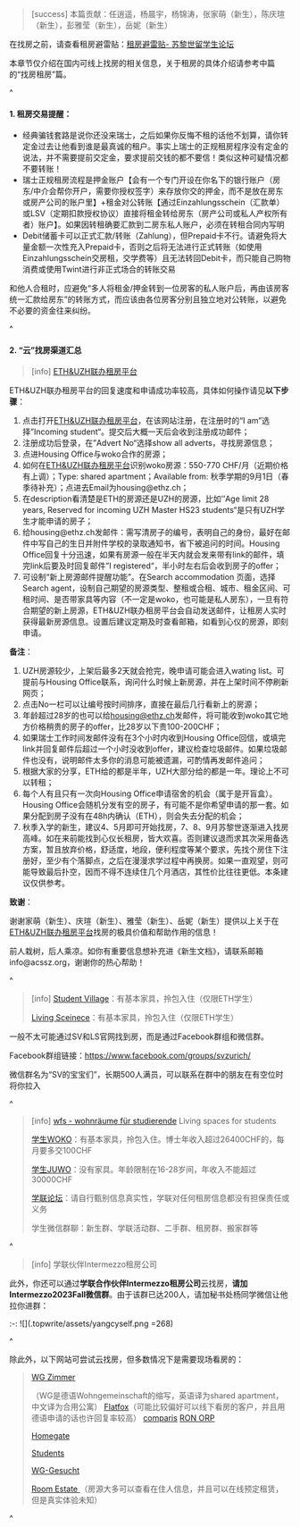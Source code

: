 > [success] 本篇贡献：任逍遥，杨晨宇，杨锦涛，张家萌（新生），陈庆瑄（新生），彭雅莹（新生），岳妮（新生）

在找房之前，请查看租房避雷贴：[租房避雷贴- 苏黎世留学生论坛](https://forum.acssz.org/d/794-zu-fang-bi-lei-tie)

本章节仅介绍在国内可线上找房的相关信息，关于租房的具体介绍请参考中篇的“找房租房”篇。

^

#### **1. 租房交易提醒**：&#x20;

* 经典骗钱套路是说你还没来瑞士，之后如果你反悔不租的话他不划算，请你转定金过去让他看到谁是最真诚的租户。事实上瑞士的正规租房程序没有定金的说法，并不需要提前交定金，要求提前交钱的都不要信！类似这种可疑情况都不要转账！
* 瑞士正规租房流程是押金账户【会有一个专门开设在你名下的银行账户（房东/中介会帮你开户，需要你授权签字）来存放你交的押金，而不是放在房东或房产公司的账户里】+租金对公转账【通过Einzahlungsschein（汇款单）或LSV（定期扣款授权协议）直接将租金转给房东（房产公司或私人产权所有者）账户】。如果因转租确要汇款到二房东私人账户，必须在转租合同内写明
* Debit储蓄卡可以正式汇款/转账（Zahlung），但Prepaid卡不行。请避免将大量金额一次性充入Prepaid卡，否则之后将无法进行正式转账（如使用Einzahlungsschein交房租，交学费等）且无法转回Debit卡，而只能自己购物消费或使用Twint进行非正式场合的转账交易

和他人合租时，应避免“多人将租金/押金转到一位房客的私人账户后，再由该房客统一汇款给房东”的转账方式，而应该由各位房客分别且独立地对公转账，以避免不必要的资金往来纠纷。

^

#### **2. “云”找房渠道汇总**

> [info] &#x20;[ETH\&UZH联办租房平台](https://wohnen.ethz.ch/index.php?act=searchoffer)

ETH\&UZH联办租房平台的回复速度和申请成功率较高，具体如何操作请见**以下步骤**：

1. 点击打开[ETH\&UZH联办租房平台](https://wohnen.ethz.ch/index.php?act=searchoffer)，在该网站注册，在注册时的“I am”选择”Incoming student“。提交后大概一天后会收到注册成功邮件；
2. 注册成功后登录，在”Advert No“选择show all adverts，寻找房源信息；
3. 点进Housing Office与woko合作的房源；
4. 如何在[ETH\&UZH联办租房平台](https://wohnen.ethz.ch/index.php?act=searchoffer)识别woko房源：550-770 CHF/月（近期价格有上调）；Type: shared apartment；Available from: 秋季学期的9月1日（春季待补充）；点进去Email为housing\@ethz.ch；
5. 在description看清楚是ETH的房源还是UZH的房源，比如’’Age limit 28 years, Reserved for incoming UZH Master HS23 students“是只有UZH学生才能申请的房子；
6. 给housing\@ethz.ch发邮件：需写清房子的编号，表明自己的身份，最好在邮件中写自己的生日并附件学校的录取通知书，省下被追问的时间。Housing Office回复十分迅速，如果有房源一般在半天内就会发来带有link的邮件，填完link后要及时回复邮件”I registered“，半小时左右后会收到房子的offer；
7. 可设制“新上房源邮件提醒功能”。在Search accommodation 页面，选择Search agent，设制自己期望的房源类型、整租或合租、城市、租金区间、可租时间、是否带家具等内容（不一定是woko，也可能是私人房东），一旦有符合期望的新上房源，ETH\&UZH联办租房平台会自动发送邮件，让租房人实时获得最新房源信息。设置后建议定期及时查看邮箱，如看到心仪的房源，即刻申请。

**备注**：

1. UZH房源较少，上架后最多2天就会抢完，晚申请可能会进入wating list。可提前与Housing Office联系，询问什么时候上新房源，并在上架时间不停刷新网页；
2. 点击No一栏可以让编号按时间排序，直接在最后几行看新上的房源；
3. 年龄超过28岁的也可以给<housing@ethz.ch>发邮件，将可能收到woko其它地方价格稍贵的房子的offer，比28岁以下贵100-200CHF；
4. 如果瑞士工作时间发邮件没有在3个小时内收到Housing Office回信，或填完link并回复邮件后超过一个小时没收到offer，建议检查垃圾邮件。如果垃圾邮件也没有，说明邮件太多你的消息可能被遗漏，可酌情再发邮件追问；
5. 根据大家的分享，ETH给的都是半年，UZH大部分给的都是一年。理论上不可以转租；
6. 每个人有且只有一次向Housing Office申请宿舍的机会（属于是开盲盒）。Housing Office会随机分发有空的房子，有可能不是你希望申请的那一套。如果分配到房子没有在48h内确认（ETH），则会失去分配的机会；
7. 秋季入学的新生，建议4、5月即可开始找房，7、8、9月苏黎世逐渐进入找房高峰。如在来前能找到心仪长租房，皆大欢喜。否则建议退而求其次采用备选方案，暂且放弃价格，舒适度，地段，便利程度等某个要求，先找个房住下注册好，至少有个落脚点，之后在漫漫求学过程中再换房。如果一直观望，则可能导致最后扑空，因而不得不连续住几个月酒店，其性价比往往更低。本条建议仅供参考。

**致谢**：

谢谢家萌（新生）、庆瑄（新生）、雅莹（新生）、岳妮（新生）提供以上关于在[ETH\&UZH联办租房平台](https://wohnen.ethz.ch/index.php?act=searchoffer)找房的极具价值和帮助作用的信息！

前人栽树，后人乘凉。如你有重要信息想补充进《新生文档》，请联系邮箱info\@acssz.org，谢谢你的热心帮助！

^

> [info] [Student Village](https://studentvillage.ch/)：有基本家具，拎包入住（仅限ETH学生）
>
> [Living Sceinece](https://www.livingscience.ch/wohnen-studieren-zuerich/?id=\&L=1)：有基本家具，拎包入住（仅限ETH学生）

一般不太可能通过SV和LS官网找到房，而是通过Facebook群组和微信群。

Facebook群组链接：<https://www.facebook.com/groups/svzurich/>

微信群名为“SV的宝宝们”，长期500人满员，可以联系在群中的朋友在有空位时将你拉入

^

> [info] [wfs - wohnräume für studierende](https://www.wfss.ch/) Living spaces for students&#x20;
>
> [学生WOKO](https://www.woko.ch/)：有基本家具，拎包入住。博士年收入超过26400CHF的，每月要多交100CHF
>
> [学生JUWO](https://www.juwo.ch/)：没有家具。年龄限制在16-28岁间，年收入不能超过30000CHF
>
> [学联论坛](https://forum.acssz.org/)：请自行甄别信息真实性，学联对任何租房信息都没有担保责任或义务
>
> 学生微信群聊：新生群、学联活动群、二手群、租房群、搬家群等

^

> [info] 学联伙伴Intermezzo租房公司

此外，你还可以通过**学联合作伙伴Intermezzo租房公司**云找房，**请加Intermezzo2023Fall微信群**。由于该群已达200人，请加秘书处杨同学微信让他拉你进群：

:-: ![](.topwrite/assets/yangcyself.png =268)

^

除此外，以下网站可尝试云找房，但多数情况下是需要现场看房的：

> [WG Zimmer ](https://www.wgzimmer.ch/home.html)
>
> （WG是德语Wohngemeinschaft的缩写，英语译为shared apartment，中文译为合用公寓）
> [Flatfox](https://flatfox.ch/c/en/)（可能比较偏好可以线下看房的客户，并且用德语申请的话也许回复率较高）
> [comparis](https://en.comparis.ch/immobilien/search)
> [RON ORP](http://www.ronorp.net/zuerich/dach-ueber-dem-kopf)
>
> [Homegate](https://www.homegate.ch/en)
>
> [Students](http://www.students.ch/wohnen/list)
>
> [WG-Gesucht](https://www.wg-gesucht.de/)
>
> [Room Estate ](https://roomestate.com/)（房源大多可以查看在住人信息，并且可以在线预定租赁，但是真实体验未知）

^
